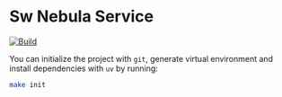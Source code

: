 # Sw Nebula Service

[![Build](https://github.com/ardaaras99/sw-nebula-service/actions/workflows/build.yml/badge.svg)](https://github.com/ardaaras99/sw-nebula-service/actions/workflows/build.yml)


You can initialize the project with `git`, generate virtual environment and install dependencies with `uv` by running:

```sh
make init
```
